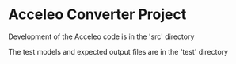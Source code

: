 Acceleo Converter Project
========

Development of the Acceleo code is in the 'src' directory

The test models and expected output files are in the 'test' directory

